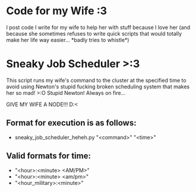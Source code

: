# Code for my Wife :3

I post code I write for my wife to help her with stuff because I love her (and because she sometimes refuses to write quick scripts that would totally make her life way easier... \*badly tries to whistle\*)

# Sneaky Job Scheduler >:3

This script runs my wife's command to the cluster at the specified time to avoid using Newton's
stupid fucking broken scheduling system that makes her so mad! >:O Stupid Newton! Always on fire...

GIVE MY WIFE A NODE!!! D:<

## Format for execution is as follows:
- sneaky_job_scheduler_heheh.py "\<command>" "\<time>"

## Valid formats for time:
- "\<hour>:\<minute> <AM/PM>"
- "\<hour>:\<minute> <am/pm>"
- "\<hour_military>:\<minute>"
